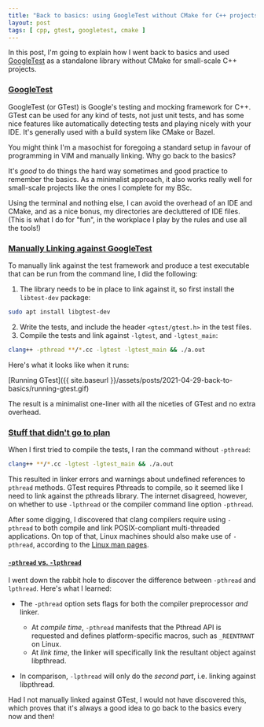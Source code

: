 ```yaml
---
title: "Back to basics: using GoogleTest without CMake for C++ projects"
layout: post
tags: [ cpp, gtest, googletest, cmake ]
---
```

In this post, I'm going to explain how I went back to basics and used
[GoogleTest](https://google.github.io/googletest/) as a standalone library
without CMake for small-scale C++ projects.

### [GoogleTest](#GoogleTest)

GoogleTest (or GTest) is Google's testing and mocking framework for C++. GTest
can be used for any kind of tests, not just unit tests, and has some nice
features like automatically detecting tests and playing nicely with your IDE.
It's generally used with a build system like CMake or Bazel.

You might think I'm a masochist for foregoing a standard setup in favour of
programming in VIM and manually linking. Why go back to the basics?

It's *good* to do things the hard way sometimes and good practice to remember
the basics. As a minimalist approach, it also works really well for small-scale
projects like the ones I complete for my BSc.

Using the terminal and nothing else, I can avoid the overhead of an IDE and 
CMake, and as a nice bonus, my directories are decluttered of IDE files.
(This is what I do for "fun", in the workplace I play by the rules and use all
the tools!)

### [Manually Linking against GoogleTest](#setup-run-googletest)

To manually link against the test framework and produce a test executable that
can be run from the command line, I did the following:

1. The library needs to be in place to link against it, so first install the
   `libtest-dev` package:
  ```zsh
  sudo apt install libgtest-dev
  ```
2. Write the tests, and include the header `<gtest/gtest.h>` in the test
   files.
3. Compile the tests and link against `-lgtest`, and `-lgtest_main`: 
  ```zsh
  clang++ -pthread **/*.cc -lgtest -lgtest_main && ./a.out
  ```

Here's what it looks like when it runs:

[Running GTest]({{ site.baseurl }}/assets/posts/2021-04-29-back-to-basics/running-gtest.gif)

The result is a minimalist one-liner with all the niceties of GTest and no
extra overhead.

### [Stuff that didn't go to plan](#stuff-that-didnt-go-to-plan)

When I first tried to compile the tests, I ran the command without `-pthread`:
```zsh
clang++ **/*.cc -lgtest -lgtest_main && ./a.out
```
This resulted in linker errors and warnings about undefined references to
`pthread` methods. GTest requires Pthreads to compile, so it seemed like I need
to link against the pthreads library. The internet disagreed, however, on
whether to use `-lpthread` or the compiler command line option `-pthread`.

After some digging, I discovered that clang compilers require using `-pthread`
to both compile and link POSIX-compliant multi-threaded applications. On top of
that, Linux machines should also make use of `-pthread`, according to the
[Linux man pages](https://man7.org/linux/man-pages/man7/pthreads.7.html).

#### [ `-pthread` vs. `-lpthread`](#lpthread-vs-pthread)

I went down the rabbit hole to discover the difference between `-pthread` and
`lpthread`. Here's what I learned:

- The `-pthread` option sets flags for both the compiler preprocessor *and* linker.
  - At *compile time*, `-pthread` manifests that the Pthread API is requested
    and defines platform-specific macros, such as `_REENTRANT` on Linux.
  - At *link time*, the linker will specifically link the resultant object
    against libpthread.

- In comparison, `-lpthread` will only do the _second part_, i.e. linking against
  libpthread.

Had I not manually linked against GTest, I would not have discovered this,
which proves that it's always a good idea to go back to the basics every now
and then!

